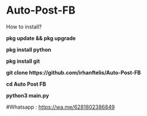 # Auto-Post-FB

How to install?

<p><b>pkg update && pkg upgrade</b></p>
<p><b>pkg install python</b></p>
<p><b>pkg install git</b></p>
<p><b>git clone https://github.com/irhanftelis/Auto-Post-FB</b></p>
<p><b>cd Auto Post FB</b></p>
<p><b>python3 main.py</b></p>


#Whatsapp : https://wa.me/6281802386849
